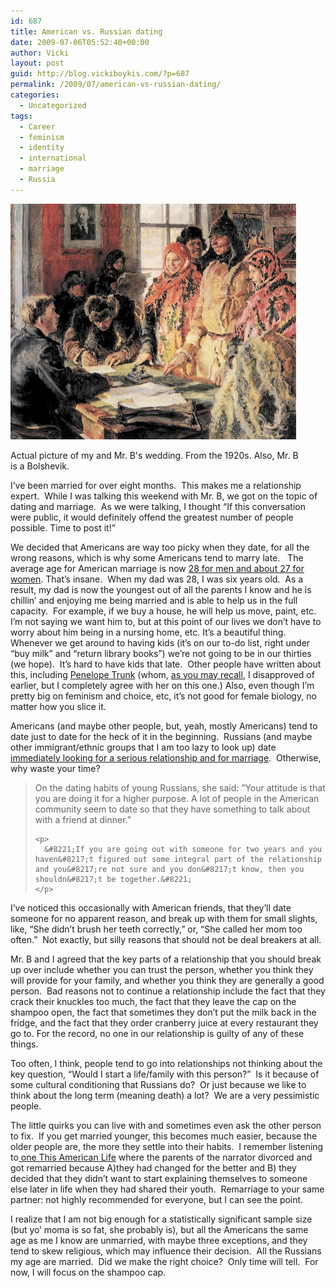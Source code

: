 ```yaml
---
id: 687
title: American vs. Russian dating
date: 2009-07-06T05:52:40+00:00
author: Vicki
layout: post
guid: http://blog.vickiboykis.com/?p=687
permalink: /2009/07/american-vs-russian-dating/
categories:
  - Uncategorized
tags:
  - Career
  - feminism
  - identity
  - international
  - marriage
  - Russia
---
```

<div id="attachment_689" style="width: 467px" class="wp-caption aligncenter">
  <a href="https://raw.githubusercontent.com/veekaybee/wlb/gh-pages/assets/images/2009/07/soviet.jpg"><img class="size-full wp-image-689" title="soviet" src="https://raw.githubusercontent.com/veekaybee/wlb/gh-pages/assets/images/2009/07/soviet.jpg" alt="soviet" width="457" height="377" /></a>
  
  <p class="wp-caption-text">
    Actual picture of my and Mr. B's wedding. From the 1920s. Also, Mr. B is a Bolshevik.
  </p>
</div>

<p style="text-align: center;">
  <p>
    I&#8217;ve been married for over eight months.  This makes me a relationship expert.  While I was talking this weekend with Mr. B, we got on the topic of dating and marriage.  As we were talking, I thought &#8220;If this conversation were public, it would definitely offend the greatest number of people possible. Time to post it!&#8221;
  </p>
  
  <p>
    We decided that Americans are way too picky when they date, for all the wrong reasons, which is why some Americans tend to marry late.   The average age for American marriage is now <a href="http://www.washingtonpost.com/wp-dyn/content/article/2009/04/24/AR2009042402122.html">28 for men and about 27 for women</a>. That&#8217;s insane.  When my dad was 28, I was six years old.  As a result, my dad is now the youngest out of all the parents I know and he is chillin&#8217; and enjoying me being married and is able to help us in the full capacity.  For example, if we buy a house, he will help us move, paint, etc.  I&#8217;m not saying we want him to, but at this point of our lives we don&#8217;t have to worry about him being in a nursing home, etc. It&#8217;s a beautiful thing.    Whenever we get around to having kids (it&#8217;s on our to-do list, right under &#8220;buy milk&#8221; and &#8220;return library books&#8221;) we&#8217;re not going to be in our thirties (we hope).  It&#8217;s hard to have kids that late.  Other people have written about this, including <a href="http://blog.penelopetrunk.com/2006/12/28/the-difficult-convergence-work-and-family-by-age-30/">Penelope Trunk</a> (whom, <a href="http://blog.vickiboykis.com/?p=250">as you may recall</a>, I disapproved of earlier, but I completely agree with her on this one.) Also, even though I&#8217;m pretty big on feminism and choice, etc, it&#8217;s not good for female biology, no matter how you slice it.
  </p>
  
  <p>
    Americans (and maybe other people, but, yeah, mostly Americans) tend to date just to date for the heck of it in the beginning.  Russians (and maybe other immigrant/ethnic groups that I am too lazy to look up) date<a href="http://query.nytimes.com/gst/fullpage.html?res=9C03E2D91F31F930A25751C1A9629C8B63&sec=&spon=&pagewanted=2"> immediately looking for a serious relationship and for marriage</a>.  Otherwise, why waste your time?
  </p>
  
  <blockquote>
    <p>
      On the dating habits of young Russians, she said: &#8221;Your attitude is that you are doing it for a higher purpose. A lot of people in the American community seem to date so that they have something to talk about with a friend at dinner.&#8221;
    </p>
    
    <p>
      &#8221;If you are going out with someone for two years and you haven&#8217;t figured out some integral part of the relationship and you&#8217;re not sure and you don&#8217;t know, then you shouldn&#8217;t be together.&#8221;
    </p>
  </blockquote>
  
  <p>
    I&#8217;ve noticed this occasionally with American friends, that they&#8217;ll date someone for no apparent reason, and break up with them for small slights, like, &#8220;She didn&#8217;t brush her teeth correctly,&#8221; or, &#8220;She called her mom too often.&#8221;  Not exactly, but silly reasons that should not be deal breakers at all.
  </p>
  
  <p>
    Mr. B and I agreed that the key parts of a relationship that you should break up over include whether you can trust the person, whether you think they will provide for your family, and whether you think they are generally a good person.  Bad reasons not to continue a relationship include the fact that they crack their knuckles too much, the fact that they leave the cap on the shampoo open, the fact that sometimes they don&#8217;t put the milk back in the fridge, and the fact that they order cranberry juice at every restaurant they go to. For the record, no one in our relationship is guilty of any of these things.
  </p>
  
  <p>
    Too often, I think, people tend to go into relationships not thinking about the key question, &#8220;Would I start a life/family with this person?&#8221;  Is it because of some cultural conditioning that Russians do?  Or just because we like to think about the long term (meaning death) a lot?  We are a very pessimistic people.
  </p>
  
  <p>
    The little quirks you can live with and sometimes even ask the other person to fix.  If you get married younger, this becomes much easier, because the older people are, the more they settle into their habits.  I remember listening to<a href="http://www.thisamericanlife.org/Radio_Episode.aspx?sched=1295"> one This American Life</a> where the parents of the narrator divorced and got remarried because A)they had changed for the better and B) they decided that they didn&#8217;t want to start explaining themselves to someone else later in life when they had shared their youth.  Remarriage to your same partner: not highly recommended for everyone, but I can see the point.
  </p>
  
  <p>
    I realize that I am not big enough for a statistically significant sample size (but yo&#8217; moma is so fat, she probably is), but all the Americans the same age as me I know are unmarried, with maybe three exceptions, and they tend to skew religious, which may influence their decision.  All the Russians my age are married.  Did we make the right choice?  Only time will tell.  For now, I will focus on the shampoo cap.
  </p>